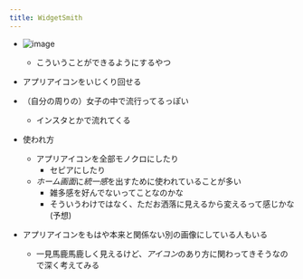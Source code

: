 ```yaml
---
title: WidgetSmith
---
```


* ![image](https://i1.wp.com/technosports.co.in/wp-content/uploads/2020/09/widgetsmith-others.jpg?fit=1000%2C500&ssl=1)
  
  * こういうことができるようにするやつ
* アプリアイコンをいじくり回せる

* （自分の周りの）女子の中で流行ってるっぽい
  
  * インスタとかで流れてくる
* 使われ方
  
  * アプリアイコンを全部モノクロにしたり
    * セピアにしたり
  * *ホーム画面*に*統一感*を出すために使われていることが多い
    * 雑多感を好んでないってことなのかな
    * そういうわけではなく、ただお洒落に見えるから変えるって感じかな (予想)
* アプリアイコンをもはや本来と関係ない別の画像にしている人もいる
  
  * 一見馬鹿馬鹿しく見えるけど、*アイコン*のあり方に関わってきそうなので深く考えてみる
